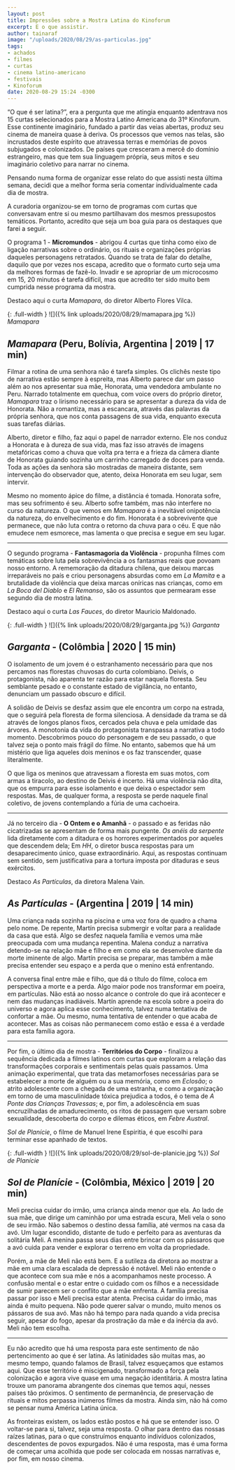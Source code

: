 ```yaml
---
layout: post
title: Impressões sobre a Mostra Latina do Kinoforum
excerpt: E o que assistir.
author: tainaraf
image: "/uploads/2020/08/29/as-particulas.jpg"
tags:
- achados
- filmes
- curtas
- cinema latino-americano
- festivais
- Kinoforum
date: 2020-08-29 15:24 -0300
---
```

“O que é ser latina?”, era a pergunta que me atingia enquanto adentrava nos 15 curtas selecionados para a Mostra Latino Americana do 31º Kinoforum. Esse continente imaginário, fundado a partir das veias abertas, produz seu cinema de maneira quase à deriva. Os processos que vemos nas telas, são incrustados deste espírito que atravessa terras e memórias de povos subjugados e colonizados. De países que cresceram a mercê do domínio estrangeiro, mas que tem sua linguagem própria, seus mitos e seu imaginário coletivo para narrar no cinema.

Pensando numa forma de organizar esse relato do que assisti nesta última semana, decidi que a melhor forma seria comentar individualmente cada dia de mostra.

A curadoria organizou-se em torno de programas com curtas que conversavam entre si ou mesmo partilhavam dos mesmos pressupostos temáticos. Portanto, acredito que seja um boa guia para os destaques que farei a seguir.

O programa 1 - **Micromundos** - abrigou 4 curtas que tinha como eixo de ligação narrativas sobre o ordinário, os rituais e organizações próprias daqueles personagens retratados. Quando se trata de falar do detalhe, daquilo que por vezes nos escapa, acredito que o formato curto seja uma da melhores formas de fazê-lo. Invadir e se apropriar de um microcosmo em 15, 20 minutos é tarefa difícil, mas que acredito ter sido muito bem cumprida nesse programa da mostra.

Destaco aqui o curta *Mamapara*, do diretor Alberto Flores Vilca.

{: .full-width }
![]({% link uploads/2020/08/29/mamapara.jpg %})
_Mamapara_

## *Mamapara* (Peru, Bolívia, Argentina | 2019 | 17 min)

Filmar a rotina de uma senhora não é tarefa simples. Os clichês neste tipo de narrativa estão sempre à espreita, mas Alberto parece dar um passo além ao nos apresentar sua mãe, Honorata, uma vendedora ambulante no Peru. Narrado totalmente em quechua, com voice overs do próprio diretor, *Mamapara* traz o lirismo necessário para se apresentar a dureza da vida de Honorata. Não a romantiza, mas a escancara, através das palavras da própria senhora, que nos conta passagens de sua vida, enquanto executa suas tarefas diárias.

Alberto, diretor e filho, faz aqui o papel de narrador externo. Ele nos conduz a Honorata e à dureza de sua vida, mas faz isso através de imagens metafóricas como a chuva que volta pra terra e a frieza da câmera diante de Honorata guiando sozinha um carrinho carregado de doces para venda. Toda as ações da senhora são mostradas de maneira distante, sem intervenção do observador que, atento, deixa Honorata em seu lugar, sem intervir.

Mesmo no momento ápice do filme, a distância é tomada. Honorata sofre, mas seu sofrimento é seu. Alberto sofre também, mas não interfere no curso da natureza. O que vemos em *Mamapara* é a inevitável onipotência da natureza, do envelhecimento e do fim. Honorata é a sobrevivente que permanece, que não luta contra o retorno da chuva para o céu. E que não emudece nem esmorece, mas lamenta o que precisa e segue em seu lugar.

***

O segundo programa - **Fantasmagoria da Violência** - propunha filmes com temáticas sobre luta pela sobrevivência a os fantasmas reais que povoam nosso entorno. A rememoração da ditadura chilena, que deixou marcas irreparáveis no país e criou personagens absurdas como em *La Mamita* e a brutalidade da violência que deixa marcas oníricas nas crianças, como em *La Boca del Diablo* e *El Remanso*, são os assuntos que permearam esse segundo dia de mostra latina.

Destaco aqui o curta *Las Fauces*, do diretor Mauricio Maldonado.

{: .full-width }
![]({% link uploads/2020/08/29/garganta.jpg %})
_Garganta_

## *Garganta* - (Colômbia | 2020 | 15 min)

O isolamento de um jovem é o estranhamento necessário para que nos percamos nas florestas chuvosas do curta colombiano. Deivis, o protagonista, não aparenta ter razão para estar naquela floresta. Seu semblante pesado e o constante estado de vigilância, no entanto, denunciam um passado obscuro e difícil.

A solidão de Deivis se desfaz assim que ele encontra um corpo na estrada, que o seguirá pela floresta de forma silenciosa. A densidade da trama se dá através de longos planos fixos, cercados pela chuva e pela umidade das árvores. A monotonia da vida do protagonista transpassa a narrativa a todo momento. Descobrimos pouco do personagem e de seu passado, o que talvez seja o ponto mais frágil do filme. No entanto, sabemos que há um mistério que liga aqueles dois meninos e os faz transcender, quase literalmente.

O que liga os meninos que atravessam a floresta em suas motos, com armas a tiracolo, ao destino de Deivis é incerto. Há uma violência não dita, que os empurra para esse isolamento e que deixa o espectador sem respostas. Mas, de qualquer forma, a resposta se perde naquele final coletivo, de jovens contemplando a fúria de uma cachoeira.

***

Já no terceiro dia - **O Ontem e o Amanhã** - o passado e as feridas não cicatrizadas se apresentam de forma mais pungente. *Os anéis da serpente* lida diretamente com a ditadura e os horrores experimentados por aqueles que descendem dela; Em *HH*, o diretor busca respostas para um desaparecimento único, quase extraordinário. Aqui, as respostas continuam sem sentido, sem justificativa para a tortura imposta por ditaduras e seus exércitos.

Destaco *As Partículas*, da diretora Malena Vain.

## *As Partículas* - (Argentina | 2019 | 14 min)

Uma criança nada sozinha na piscina e uma voz fora de quadro a chama pelo nome. De repente, Martín precisa submergir e voltar para a realidade da casa que está. Algo se desfez naquela família e vemos uma mãe preocupada com uma mudança repentina. Malena conduz a narrativa detendo-se na relação mãe e filho e em como ela se desenvolve diante da morte iminente de algo. Martín precisa se preparar, mas também a mãe precisa entender seu espaço e a perda que o menino está enfrentando.

A conversa final entre mãe e filho, que dá o título do filme, coloca em perspectiva a morte e a perda. Algo maior pode nos transformar em poeira, em partículas. Não está ao nosso alcance o controle do que irá acontecer e nem das mudanças inadiáveis. Martín aprende na escola sobre a poeira do universo e agora aplica esse conhecimento, talvez numa tentativa de confortar a mãe. Ou mesmo, numa tentativa de entender o que acaba de acontecer. Mas as coisas não permanecem como estão e essa é a verdade para esta família agora.

***

Por fim, o último dia de mostra - **Territórios do Corpo** - finalizou a sequência dedicada a filmes latinos com curtas que exploram a relação das transformações corporais e sentimentais pelas quais passamos. Uma animação experimental, que trata das metamorfoses necessárias para se estabelecer a morte de alguém ou a sua memória, como em *Eclosão*; o atrito adolescente com a chegada de uma estranha, e como a organização em torno de uma masculinidade tóxica prejudica a todos, é o tema de *A Ponte das Crianças Travessas*; e, por fim, a adolescência em suas encruzilhadas de amadurecimento, os ritos de passagem que versam sobre sexualidade, descoberta do corpo e dilemas éticos, em *Febre Austral*.

*Sol de Planície*, o filme de Manuel Irene Espiritia, é que escolhi para terminar esse apanhado de textos.

{: .full-width }
![]({% link uploads/2020/08/29/sol-de-planicie.jpg %})
_Sol de Planície_

## *Sol de Planície* - (Colômbia, México | 2019 | 20 min)

Meli precisa cuidar do irmão, uma criança ainda menor que ela. Ao lado de sua mãe, que dirige um caminhão por uma estrada escura, Meli vela o sono de seu irmão. Não sabemos o destino dessa família, até vermos na casa da avó. Um lugar escondido, distante de tudo e perfeito para as aventuras da solitária Meli. A menina passa seus dias entre brincar com os pássaros que a avó cuida para vender e explorar o terreno em volta da propriedade.

Porém, a mãe de Meli não está bem. E a sutileza da diretora ao mostrar a mãe em uma clara escalada de depressão é notável. Meli não entende o que acontece com sua mãe e nós a acompanhamos neste processo. A confusão mental e o estar entre o cuidado com os filhos e a necessidade de sumir parecem ser o conflito que a mãe enfrenta. A família precisa passar por isso e Meli precisa estar atenta. Precisa cuidar do irmão, mas ainda é muito pequena. Não pode querer salvar o mundo, muito menos os pássaros de sua avó. Mas não há tempo para nada quando a vida precisa seguir, apesar do fogo, apesar da prostração da mãe e da inércia da avó. Meli não tem escolha.

***

Eu não acredito que há uma resposta para este sentimento de não pertencimento ao que é ser latina. As latinidades são muitas mas, ao mesmo tempo, quando falamos de Brasil, talvez esqueçamos que estamos aqui. Que esse território é miscigenado, transformado a força pela colonização e agora vive quase em uma negação identitária. A mostra latina trouxe um panorama abrangente dos cinemas que temos aqui, nesses países tão próximos. O sentimento de permanência, de preservação de rituais e mitos perpassa inúmeros filmes da mostra. Ainda sim, não há como se pensar numa América Latina única.

As fronteiras existem, os lados estão postos e há que se entender isso. O voltar-se para si, talvez, seja uma resposta. O olhar para dentro das nossas raízes latinas, para o que construímos enquanto indivíduos colonizados, descendentes de povos expurgados. Não é uma resposta, mas é uma forma de começar uma acolhida que pode ser colocada em nossas narrativas e, por fim, em nosso cinema.


